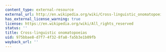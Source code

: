 ```yaml
---
content_type: external-resource
external_url: http://en.wikipedia.org/wiki/Cross-linguistic_onomatopoeias
has_external_license_warning: true
license: https://en.wikipedia.org/wiki/All_rights_reserved
status: ''
title: Cross-linguistic onomatopoeias
uid: 975bbae8-d7f7-4f32-8fa8-fa5b3e1b09fb
wayback_url: ''
---
```

